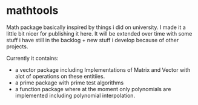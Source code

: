 # mathtools
Math package basically inspired by things i did on university. I made it a little bit nicer for publishing it here.
It will be extended over time with some stuff i have still in the backlog + new stuff i develop because of other projects.

Currently it contains:

- a vector package including Implementations of Matrix and Vector with alot of operations on these entitiies.
- a prime package with prime test algorithms
- a function  package where at the moment only polynomials are implemented including polynomial interpolation.
